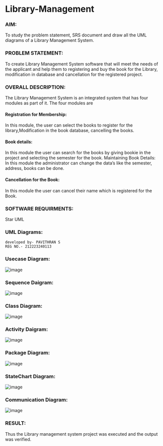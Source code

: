 # Library-Management
### AIM:
To study the problem statement, SRS document and draw all the UML diagrams of a Library Management System.
### PROBLEM STATEMENT:
To create Library Management System software that will meet the needs of the applicant
and help them to registering and buy the book for the Library, modification in database and
cancellation for the registered project.
### OVERALL DESCRIPTION:
The Library Management System is an integrated system that has four modules as part of
it. The four modules are
#### Registration for Membership:
In this module, the user can select the books to register for the library,Modification in the book
database, cancelling the books.
#### Book details:
In this module the user can search for the books by giving bookie in the project and selecting
the semester for the book.
Maintaining Book Details:
In this module the administrator can change the data’s like the semester, address, books can be
done.
#### Cancellation for the Book:
In this module the user can cancel their name which is registered for the Book.
### SOFTWARE REQUIRMENTS:
Star UML
### UML Diagrams:
```
developed by- PAVITHRAN S
REG NO.- 212223240113
```
### Usecase Diagram:
![image](https://github.com/22002525karthikeyan/Library-Management/assets/118708040/ae75580b-ddae-4bc3-bcd4-b4d5a9f15891)
### Sequence Daigram:
![image](https://github.com/22002525karthikeyan/Library-Management/assets/118708040/3a0934b9-c44e-4e96-9e5c-2001f4110419)
### Class Diagram:
![image](https://github.com/22002525karthikeyan/Library-Management/assets/118708040/afb2fb36-4ac6-4ba1-acaf-6dcce2151e66)
### Activity Daigram:
![image](https://github.com/22002525karthikeyan/Library-Management/assets/118708040/dcfa5724-5c3e-442d-a504-de4d42d457c1)
### Package Diagram:
![image](https://github.com/22002525karthikeyan/Library-Management/assets/118708040/9faea659-10ea-47c5-80c1-9ae57445dea0)
### StateChart Diagram:
![image](https://github.com/22002525karthikeyan/Library-Management/assets/118708040/bae5dd38-5f6a-4e34-9ae4-b041826fd1d5)
### Communication Diagram:
![image](https://github.com/22002525karthikeyan/Library-Management/assets/118708040/b0af0acc-55c7-4668-9a88-0968332020e6)

### RESULT:
Thus the Library management system project was executed and the output was verified.
